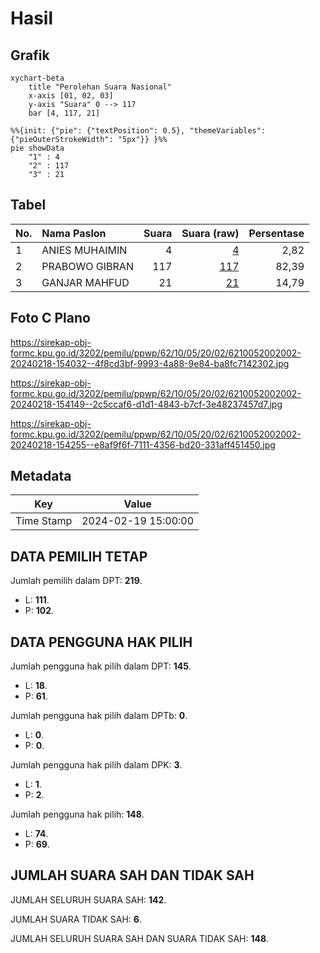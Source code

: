 # Hasil

## Grafik

```mermaid
xychart-beta
    title "Perolehan Suara Nasional"
    x-axis [01, 02, 03]
    y-axis "Suara" 0 --> 117
    bar [4, 117, 21]
```

```mermaid
%%{init: {"pie": {"textPosition": 0.5}, "themeVariables": {"pieOuterStrokeWidth": "5px"}} }%%
pie showData
    "1" : 4
    "2" : 117
    "3" : 21
```

## Tabel

| No. | Nama Paslon    | Suara | Suara (raw) | Persentase |
|:--- |:-------------- | -----:| -----------:| ----------:|
| 1   | ANIES MUHAIMIN | 4     | [4][p-1]    | 2,82       |
| 2   | PRABOWO GIBRAN | 117   | [117][p-2]  | 82,39      |
| 3   | GANJAR MAHFUD  | 21    | [21][p-3]   | 14,79      |


[p-1]: https://github.com/gigit-pemilu/pemilu-2024/blob/main/pilpres/hitung-suara/sub/62-kalimantan-tengah/sub/10-gunung-mas/sub/05-rungan/sub/2002-tumbang-baringei/sub/002-tps/sub/paslon-1.txt
[p-2]: https://github.com/gigit-pemilu/pemilu-2024/blob/main/pilpres/hitung-suara/sub/62-kalimantan-tengah/sub/10-gunung-mas/sub/05-rungan/sub/2002-tumbang-baringei/sub/002-tps/sub/paslon-2.txt
[p-3]: https://github.com/gigit-pemilu/pemilu-2024/blob/main/pilpres/hitung-suara/sub/62-kalimantan-tengah/sub/10-gunung-mas/sub/05-rungan/sub/2002-tumbang-baringei/sub/002-tps/sub/paslon-3.txt

## Foto C Plano

https://sirekap-obj-formc.kpu.go.id/3202/pemilu/ppwp/62/10/05/20/02/6210052002002-20240218-154032--4f8cd3bf-9993-4a88-9e84-ba8fc7142302.jpg

https://sirekap-obj-formc.kpu.go.id/3202/pemilu/ppwp/62/10/05/20/02/6210052002002-20240218-154149--2c5ccaf6-d1d1-4843-b7cf-3e48237457d7.jpg

https://sirekap-obj-formc.kpu.go.id/3202/pemilu/ppwp/62/10/05/20/02/6210052002002-20240218-154255--e8af9f6f-7111-4356-bd20-331aff451450.jpg


## Metadata

| Key        | Value               |
| ---------- | ------------------- |
| Time Stamp | 2024-02-19 15:00:00 |


## DATA PEMILIH TETAP

Jumlah pemilih dalam DPT: **219**.
 * L: **111**.
 * P: **102**.

## DATA PENGGUNA HAK PILIH

Jumlah pengguna hak pilih dalam DPT: **145**.
 * L: **18**.
 * P: **61**.

Jumlah pengguna hak pilih dalam DPTb: **0**.
 * L: **0**.
 * P: **0**.

Jumlah pengguna hak pilih dalam DPK: **3**.
 * L: **1**.
 * P: **2**.

Jumlah pengguna hak pilih: **148**.
 * L: **74**.
 * P: **69**.

## JUMLAH SUARA SAH DAN TIDAK SAH

JUMLAH SELURUH SUARA SAH: **142**.

JUMLAH SUARA TIDAK SAH: **6**.

JUMLAH SELURUH SUARA SAH DAN SUARA TIDAK SAH: **148**.



